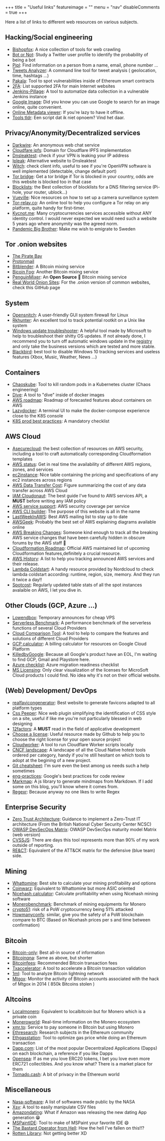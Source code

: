 +++
title = "Useful links"
featureimage = ""
menu = "nav"
disableComments = true
+++

Here a list of links to different web resources on various subjects.

## Hacking/Social engineering

* [Bishopfox](https://www.bishopfox.com/resources/tools/google-hacking-diggity/attack-tools): A nice collection of tools for web crawling
* [Bot or Not](http://truthy.indiana.edu/botornot/#): Study a Twitter user profile to identify the probability of being a bot
* [Pipl](https://pipl.com): Find information on a person from a name, email, phone number ...
* [Tweets Analyzer](https://github.com/x0rz/tweets_analyzer): A command line tool for tweet analysis ( geolocation, time, hashtags ...)
* [Pakala](https://github.com/palkeo/pakala): Tool to spot vulnerabilities inside of Ethereum smart contracts
* [2FA](https://twofactorauth.org/): List supported 2FA for main Internet websites
* [Jenkins-Pillage](https://github.com/DolosGroup/Jenkins-Pillage): A tool to automatize data collection in a vulnerable Jenkins instance
* [Google Image](https://www.google.com/imghp?hl=en&tab=wi&authuser=0): Did you know you can use Google to search for an image online, quite convenient.
* [Online Metadata viewer](http://exif.regex.info/exif.cgi): If you're lazy to have it offline.
* [Tools tldr](https://tools.tldr.run/): Een script dat ik niet opnoem? Vind het daar.

## Privacy/Anonymity/Decentralized services

* [Darkwire](https://darkwire.io): An anonymous web chat service
* [Cloudfare ipfs](https://cloudflare-ipfs.com/ipfs/): Domain for Cloudflare IPFS implementation
* [Dnsleaktest](https://www.dnsleaktest.com): check if your VPN is leaking your IP address
* [Ipleak](https://ipleak.net/): Alternative website to Dnsleaktest
* [Witch](http://witch.valdikss.org.ru/): check client info, useful to see if you're OpenVPN software is well implemented (detectable, change default port)
* [Tor bridge](https://bridges.torproject.org/bridges): Get a tor bridge if Tor is blocked in your country, odds are this website is blocked too in that case
* [Blocklists](https://wally3k.github.io/): the Best collection of blocklists for a DNS filtering service (Pi-hole, your router, ublock...)
* [Vueville](https://www.vueville.com/): Nice resources on how to set up a camera surveillance system
* [Tor-relay.co](https://tor-relay.co/): An online tool to help you configure a Tor relay on any platform, quite handy for first-timer.
* [Kycnot.me](https://kycnot.me/): Many cryptocurrencies services accessible without ANY identity control. I would never expected we would need such a website 5 years ago where anonymity was the agreed norm.
* [Pandemic Big Brother](https://pandemicbigbrother.online/en/): Make me wish to emigrate to Sweden

## Tor .onion websites

* [The Pirate Bay](http://uj3wazyk5u4hnvtk.onion)
* [Protonmail](https://protonirockerxow.onion)
* [Bitblender](http://bitblendervrfkzr.onion/?r=187448): A Bitcoin mixing service
* [Bicoin Fog](http://foggeddriztrcar2.onion): Another Bitcoin mixing service
* [PenguinMixer](http://penguinsmbshtgmf.onion/index.html): An **Open Source** :penguin: Bitcoin mixing service
* [Real World Onion Sites](https://github.com/alecmuffett/real-world-onion-sites): For the .onion version of common websites, check this GitHub page

## System

* [Opensnitch](https://github.com/evilsocket/opensnitch): A user-friendly GUI system firewall for Linux
* [Rkhunter](http://rkhunter.sourceforge.net): An excellent tool to track potential rootkit on a Unix like system
* [Windows update troubleshooter](https://support.microsoft.com/en-us/help/4027322/windows-update-troubleshooter): A helpful tool made by Microsoft to help to troubleshoot their shitty OS updates. If not already done, I recommend you to turn off automatic windows update in the [registry](https://www.windowscentral.com/how-stop-updates-installing-automatically-windows-10) and only take the business versions which are tested and more stable.
* [Blackbird](https://www.getblackbird.net/): best tool to disable Windows 10 tracking services and useless features (Xbox, Music, Weather, News ...)

## Containers

* [Chaoskube](https://github.com/linki/chaoskube): Tool to kill random pods in a Kubernetes cluster (Chaos engineering)
* [Dive](https://github.com/wagoodman/dive): A tool to "dive" inside of docker images
* [AWS roadmap](https://github.com/aws/containers-roadmap/projects/1): Roadmap of forecasted features about containers on AWS
* [Lazydocker](https://github.com/jesseduffield/lazydocker): A terminal UI to make the docker-compose experience close to the K8S console
* [K8S prod best practices](https://learnk8s.io/production-best-practices): A mandatory checklist

## AWS Cloud

* [Asecurecloud](https://asecure.cloud): the best collection of resources on AWS security, including a tool to craft automatically corresponding Cloudformation templates
* [AWS status](https://status.aws.amazon.com): Get in real time the availability of different AWS regions, zones, and services
* [ec2instance](https://ec2instances.info): Nice table containing the pricing and specifications of any ec2 instances across regions 
* [AWS Data Transfer Cost](https://raw.githubusercontent.com/open-guides/og-aws/master/figures/aws-data-transfer-costs.png): Figure summarizing the cost of any data transfer across AWS Cloud
* [IAM Cloudonaut](https://iam.cloudonaut.io): The best guide I've found to AWS services API, a **MUST** before writing any IAM policy
* [AWS service support](https://summitroute.github.io/aws_research/service_support.html): AWS security coverage per service
* [AWS CLI builder](https://awsclibuilder.com/home): The purpose of this website is all in the name
* [LastWeekInAWS](https://lastweekinaws.com/): Best AWS mailing list to stay up to date
* [AWSGeek](https://www.awsgeek.com/): Probably the best set of AWS explaining diagrams available online
* [AWS Breaking Changes](https://github.com/SummitRoute/aws_breaking_changes): Someone kind enough to track all the breaking AWS service changes that have been carefully hidden in obscure forums by the AWS staff :japanese_ogre:
* [Cloudformation Roadmap](https://github.com/aws-cloudformation/aws-cloudformation-coverage-roadmap/projects/1): Official AWS maintained list of upcoming Cloudformation features,definitely a crucial resource.
* [AWS History](https://www.awsgeek.com/AWS-History/): A list to help you tracking announced AWS services and their release.
* [Lambda Coldstart](https://coldstart.nordclouddemo.com/): A handy resource provided by Nordcloud to check lambda coldstart according: runtime, region, size, memory. And they run it twice a day!! 
* [Spotcost](https://spotcost.net/): Regularly updated table stats of all the spot instances avalaible on AWS, I let you dive in.

## Other Clouds (GCP, Azure ...)

* [Lowendbox](https://lowendbox.com): Temporary announces for cheap VPS
* [Serverless Benchmark](https://serverless-benchmark.com/): A performance benchmark of the serverless functions of several Cloud Providers
* [Cloud Comparison Tool](https://www.cloudcomparisontool.com/): A tool to help to compare the features and solutions of different Cloud Providers
* [GCP calculator](https://cloud.google.com/products/calculator): A billing calculator for resources on Google Cloud Platform
* [KilledbyGoogle](https://killedbygoogle.com/): Because all Google's product have an EOL, I'm waiting to find GCP, Gmail and Playstore here.
* [Azure checklist](https://azurechecklist.com/): Azure migration readiness checklist
* [MS Licensing](https://github.com/AaronDinnage/Licensing): Only clear visualization of the licenses for MicroSoft Cloud products I could find. No idea why it's not on their official website.

## (Web) Development/ DevOps

* [realfavicongenerator](https://realfavicongenerator.net): Best website to generate favicons adapted to all platform types
* [Css Peeper](https://csspeeper.com): Nice web plugin simplifying the identification of CSS style on a site, useful if like me you're not particularly blessed in web designing
* [12factors](https://12factor.net): A **MUST** read in the field of applicative development
* [Choose a license](https://choosealicense.com/): Useful resource made by Github to help you to choose the right license for your open source project
* [Cloudworker](https://github.com/dollarshaveclub/cloudworker): A tool to run Cloudflare Worker scripts locally
* [CNCF landscape](https://landscape.cncf.io/): A landscape of all the Cloud Native hotest tools ordered per category, handy if you're still hesitant on which tools to adopt at the begining of a new project. 
* [Git cheatsheet](http://ndpsoftware.com/git-cheatsheet.html):  I'm sure even the best among us needs such a help sometimes
* [eng-practices](https://google.github.io/eng-practices/review/reviewer/): Google's best practices for code review
* [Markmap](https://markmap.js.org/): A js library to generate mindmaps from Markdown. If I add some on this blog, you'll know where it comes from.
* [Regexr](https://regexr.com/): Because anyway no one likes to write Regex

## Enterprise Security

* [Zero Trust Architecture](https://github.com/ukncsc/zero-trust-architecture/): Guidance to implement a Zero-Trust IT architecture (From the British National Cyber Security Center NCSC)
* [OWASP DevSecOps Matrix](https://dsomm.timo-pagel.de/index.php): OWASP DevSecOps maturity model Matrix (web version)
* [CVSSJS](https://cvssjs.github.io/): There are days this tool represents more than 90% of my work outside of reporting.
* [RE&CT](https://github.com/atc-project/atc-react): Equivalent of the ATT&CK matrix for the defensive (blue team) side.

## Mining

* [Whattomine](http://whattomine.com): Best site to calculate your mining profitability and options
* [Coinwarz](https://www.coinwarz.com/cryptocurrency): Equivalent to Whattomine but more ASIC oriented
* [Nicehash calculator](https://www.nicehash.com/profitability-calculator/): Calculate profitability when using Nicehash mining software
* [Monerobenchmark](http://monerobenchmarks.info): Benchmark of mining equipments for Monero
* [crypto51](https://www.crypto51.app): risk of a PoW cryptocurrency being 51% attacked
* [Howmanyconfs](https://howmanyconfs.com/): similar, give you the safety of a PoW blockchain compare to BTC (Based on Nicehash prices per s and time between confirmation)

## Bitcoin

* [Bitcoin-only](https://bitcoin-only.com/): Best all-in source of information
* [Bitcoinqna](https://www.bitcoinqna.com/): Same as above, but shorter
* [Bitcoinfees](https://bitcoinfees.21.co): Recommended Bitcoin transaction fees
* [Txaccelerator](https://pool.viabtc.com/tools/txaccelerator): A tool to accelerate a Bitcoin transaction validation
* [1ml](https://1ml.com/): Tool to analyze Bitcoin lightning network
* [Mtgox](https://www.cryptoground.com/mtgox-cold-wallet-monitor/):  Monitor the activity of Bitcoin accounts associated with the hack of Mtgox in 2014 ( 850k Bitcoins stolen )

## Altcoins

* [Localmonero](https://localmonero.co): Equivalent to localbitcoin but for Monero which is a private coin
* [Moneroworld](https://moneroworld.com): Real-time information on the Monero ecosystem
* [xmr.to](https://xmr.to/): Service to pay someone in Bitcoin but using Monero
* [Ethresearch](https://ethresear.ch): Research subjects in the Ethereum community
* [Ethgasstation](https://ethgasstation.info): Tool to optimize gas price while doing an Ethereum transaction
* [Dapp.com](https://www.dapp.com/): List of the most popular Decentralized Applications (Dapps) on each blockchain, a reference if you like Dapps
* [Opensea](https://opensea.io/assets): If as me you love ERC20 tokens, I bet you love even more ERC721 collectibles. And you know what? There is a market place for them
* [Tornado.cash](https://tornado.cash/): A bit of privacy in the Ethereum world

## Miscellaneous

* [Nasa-software](https://software.nasa.gov/): A list of softwares made public by the NASA
* [Xsv](https://github.com/BurntSushi/xsv): A tool to easily manipulate CSV files
* [Amazondating](https://amazondating.co/): What if Amazon was releasing the new dating App generation :grin: 
* [MSPaintIDE](https://github.com/RubbaBoy/MSPaintIDE): Tool to make of MSPaint your favorite IDE :smile:
* [The Bastard Operator from Hell](http://bofh.bjash.com/): How the hell I've fallen on this!!?
* [Rotten Library](https://www.gwern.net/docs/rotten.com/library/index.html): Not getting better XD
